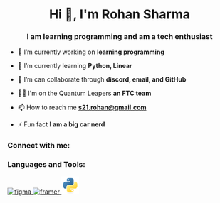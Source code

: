 <h1 align="center">Hi 👋, I'm Rohan Sharma</h1>
<h3 align="center">I am learning programming and am a tech enthusiast</h3>

- 🔭 I’m currently working on **learning programming**

- 🌱 I’m currently learning **Python, Linear**

- 👯 I’m can collaborate through **discord, email, and GitHub**

- 👨‍💻 I'm on the Quantum Leapers **an FTC team**

- 📫 How to reach me **s21.rohan@gmail.com**

- ⚡ Fun fact **I am a big car nerd**

<h3 align="left">Connect with me:</h3>
<p align="left">
</p>

<h3 align="left">Languages and Tools:</h3>
<p align="left"> <a href="https://www.figma.com/" target="_blank" rel="noreferrer"> <img src="https://www.vectorlogo.zone/logos/figma/figma-icon.svg" alt="figma" width="40" height="40"/> </a> <a href="https://www.framer.com/" target="_blank" rel="noreferrer"> <img src="https://www.vectorlogo.zone/logos/framer/framer-icon.svg" alt="framer" width="40" height="40"/> </a> <a href="https://www.python.org" target="_blank" rel="noreferrer"> <img src="https://raw.githubusercontent.com/devicons/devicon/master/icons/python/python-original.svg" alt="python" width="40" height="40"/> </a> </p>
